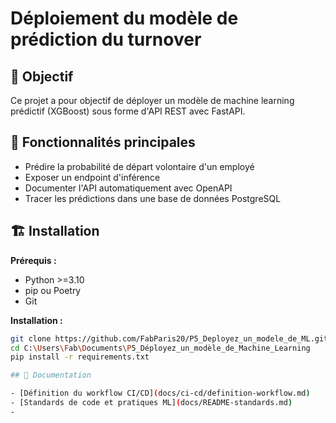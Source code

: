 # Déploiement du modèle de prédiction du turnover

## 🎯 Objectif

Ce projet a pour objectif de déployer un modèle de machine learning prédictif (XGBoost) sous forme d'API REST avec FastAPI.

## 🚀 Fonctionnalités principales

- Prédire la probabilité de départ volontaire d'un employé
- Exposer un endpoint d'inférence
- Documenter l'API automatiquement avec OpenAPI
- Tracer les prédictions dans une base de données PostgreSQL

## 🏗️ Installation

**Prérequis :**
- Python >=3.10
- pip ou Poetry
- Git

**Installation :**
```bash
git clone https://github.com/FabParis20/P5_Deployez_un_modele_de_ML.git
cd C:\Users\Fab\Documents\P5_Déployez_un_modèle_de_Machine_Learning
pip install -r requirements.txt

## 📂 Documentation

- [Définition du workflow CI/CD](docs/ci-cd/definition-workflow.md)
- [Standards de code et pratiques ML](docs/README-standards.md)
- 
